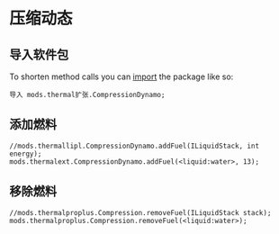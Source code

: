 # 压缩动态

## 导入软件包

To shorten method calls you can [import](/AdvancedFunctions/Import/) the package like so:

```zenscript
导入 mods.thermal扩张.CompressionDynamo;
```

## 添加燃料

```zenscript
//mods.thermallipl.CompressionDynamo.addFuel(ILiquidStack, int energy);
mods.thermalext.CompressionDynamo.addFuel(<liquid:water>, 13);
```

## 移除燃料

```zenscript
//mods.thermalproplus.Compression.removeFuel(ILiquidStack stack);
mods.thermalproplus.Compression.removeFuel(<liquid:water>);
```